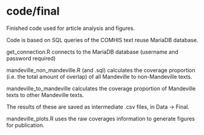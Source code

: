 # code/final

Finished code used for article analysis and figures. 

Code is based on SQL queries of the COMHIS text reuse MariaDB database. 

get_connection.R connects to the MariaDB database (username and password required)

mandeville_non_mandeville.R (and .sql) calculates the coverage proportion (i.e. the total amount of overlap) of all Mandeville to non-Mandeville texts.

mandeville_to_mandeville calculates the coverage proportion of Mandeville texts to other Mandeville texts. 

The results of these are saved as intermediate .csv files, in Data -> Final. 

mandeville_plots.R uses the raw coverages information to generate figures for publication. 
